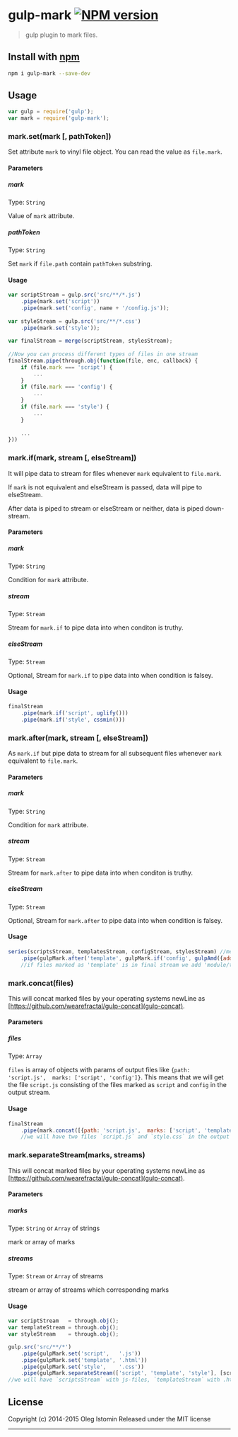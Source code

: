# gulp-mark [![NPM version](https://badge.fury.io/js/gulp-mark.svg)](http://badge.fury.io/js/gulp-mark)

> gulp plugin to mark files.

## Install with [npm](npmjs.org)

```sh
npm i gulp-mark --save-dev
```

## Usage

```js
var gulp = require('gulp');
var mark = require('gulp-mark');
```



### mark.set(mark [, pathToken])

Set attribute `mark` to vinyl file object. You can read the value as `file.mark`.

#### Parameters

##### mark
Type: `String`

Value of `mark` attribute.

##### pathToken
Type: `String`

Set `mark` if `file.path` contain `pathToken` substring.

#### Usage

```js
var scriptStream = gulp.src('src/**/*.js')
    .pipe(mark.set('script'))
    .pipe(mark.set('config', name + '/config.js'));
    
var styleStream = gulp.src('src/**/*.css')
    .pipe(mark.set('style'));
      
var finalStream = merge(scriptStream, stylesStream);
  
//Now you can process different types of files in one stream
finalStream.pipe(through.obj(function(file, enc, callback) {
    if (file.mark === 'script') {
        ...
    }
    if (file.mark === 'config') {
        ...
    }
    if (file.mark === 'style') {
        ...
    }
    
    ...
}))
```



### mark.if(mark, stream [, elseStream])

It will pipe data to stream for files whenever `mark` equivalent to `file.mark`.

If `mark` is not equivalent and elseStream is passed, data will pipe to elseStream.

After data is piped to stream or elseStream or neither, data is piped down-stream.


#### Parameters

##### mark
Type: `String`

Condition for `mark` attribute.

##### stream
Type: `Stream`

Stream for `mark.if` to pipe data into when conditon is truthy.

##### elseStream
Type: `Stream`

Optional, Stream for `mark.if` to pipe data into when condition is falsey.

#### Usage

```js
finalStream
    .pipe(mark.if('script', uglify()))
    .pipe(mark.if('style', cssmin()))
```




### mark.after(mark, stream [, elseStream])

As `mark.if` but pipe data to stream for all subsequent files whenever `mark` equivalent to `file.mark`.


#### Parameters

##### mark
Type: `String`

Condition for `mark` attribute.

##### stream
Type: `Stream`

Stream for `mark.after` to pipe data into when conditon is truthy.

##### elseStream
Type: `Stream`

Optional, Stream for `mark.after` to pipe data into when condition is falsey.

#### Usage

```js
series(scriptsStream, templatesStream, configStream, stylesStream) //merged by order
    .pipe(gulpMark.after('template', gulpMark.if('config', gulpAmd({add: 'module/templates'}))));
    //if files marked as 'template' is in final stream we add 'module/templates' dependency to next config files (if they exists)
```






### mark.concat(files)

This will concat marked files by your operating systems newLine as [https://github.com/wearefractal/gulp-concat](gulp-concat).

#### Parameters

##### files
Type: `Array`

`files` is array of objects with params of output files like `{path: 'script.js',  marks: ['script', 'config']}`.
This means that we will get the file `script.js` consisting of the files marked as `script` and `config` in the output stream.

#### Usage

```js
finalStream
    .pipe(mark.concat([{path: 'script.js',  marks: ['script', 'template', 'config']}, {path: 'style.css', marks: 'style'}]))
    //we will have two files `script.js` and `style.css` in the output stream
```





### mark.separateStream(marks, streams)

This will concat marked files by your operating systems newLine as [https://github.com/wearefractal/gulp-concat](gulp-concat).

#### Parameters

##### marks
Type: `String` or `Array` of strings

mark or array of marks

##### streams
Type: `Stream` or `Array` of streams

stream or array of streams which corresponding marks

#### Usage

```js
var scriptStream   = through.obj();
var templateStream = through.obj();
var styleStream    = through.obj();

gulp.src('src/**/*')
    .pipe(gulpMark.set('script',   '.js'))
    .pipe(gulpMark.set('template', '.html'))
    .pipe(gulpMark.set('style',    '.css'))
    .pipe(gulpMark.separateStream(['script', 'template', 'style'], [scriptStream, templateStream, styleStream]));
//we will have `scriptsStream` with js-files, `templateStream` with .html-files and `styleStream` with .css-files      
```




## License

Copyright (c) 2014-2015 Oleg Istomin
Released under the MIT license

***